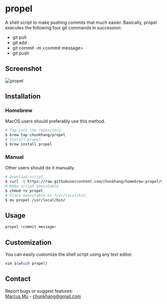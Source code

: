 # propel

A shell script to make pushing commits that much easier. Basically, propel executes the following four git commands in succession:
* git pull
* git add .
* git commit -m \<commit message\>
* git push

## Screenshot

![propel](https://user-images.githubusercontent.com/12708862/27552164-d4c51228-5ad8-11e7-80f3-d0cc92b4599b.gif)

## Installation

### Homebrew

MacOS users should preferably use this method.

```sh
# Tap into the repository
$ brew tap chunkhang/propel
# Install propel
$ brew install propel
```

### Manual

Other users should do it manually.

```sh 
# Download script
$ curl -O https://raw.githubusercontent.com/chunkhang/homebrew-propel/master/bin/propel
# Make script executable
$ chmod +x propel
# Place executable in /usr/local/bin.
$ mv propel /usr/local/bin/
```

## Usage

```sh
propel <commit message>
```

## Customization

You can easily customize the shell script using any text editor.

```sh
vim $(which propel)
```

## Contact

Report bugs or suggest features: <br />
[Marcus Mu](http://marcusmu.me) - chunkhang@gmail.com